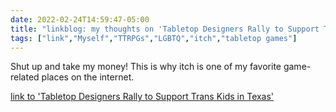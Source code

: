 ```yaml
---
date: 2022-02-24T14:59:47-05:00
title: "linkblog: my thoughts on 'Tabletop Designers Rally to Support Trans Kids in Texas'"
tags: ["link","Myself","TTRPGs","LGBTQ","itch","tabletop games"]
---
```

Shut up and take my money! This is why itch is one of my favorite game-related places on the internet.
 
[link to 'Tabletop Designers Rally to Support Trans Kids in Texas'](https://gizmodo.com/tabletop-designers-rally-to-support-trans-kids-in-texas-1848588284)
